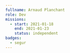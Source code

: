 ```yaml
---
fullname: Arnaud Planchant
role: Dev
missions:
  - start: 2021-01-18
    end: 2021-01-23
    status: independent
badges:
  - segur
---
```


